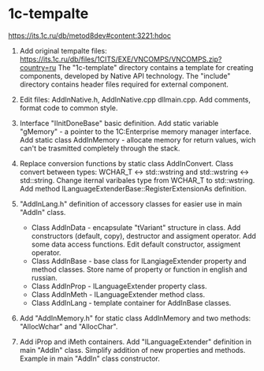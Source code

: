 # 1c-tempalte

https://its.1c.ru/db/metod8dev#content:3221:hdoc

1. Add original tempalte files: https://its.1c.ru/db/files/1CITS/EXE/VNCOMPS/VNCOMPS.zip?country=ru
The "1c-template" directory contains a template for creating components, developed by Native API technology. The "include" directory contains header files required for external component.

2. Edit files: AddInNative.h, AddInNative.cpp dllmain.cpp. Add comments, format code to common style.

3. Interface "IInitDoneBase" basic definition. Add static variable "gMemory" - a pointer to the 1C:Enterprise memory manager interface. Add static class AddInMemory - allocate memory for return values, wich can't be trasmitted completely through the stack.

4. Replace conversion functions by static class AddInConvert. Class convert between types: WCHAR_T <-> std::wstring and std::wstring <-> std::string. Change iternal varibales type from WCHAR_T to std::wstring. Add method ILanguageExtenderBase::RegisterExtensionAs definition.

5. "AddInLang.h" definition of accessory classes for easier use in main "AddIn" class.
	* Class AddInData - encapsulate "tVariant" structure in class. Add constructors (default, copy), destructor and assigment operator. Add some data access functions. Edit default constructor, assigment operator.
	* Class AddInBase - base class for ILangiageExtender property and method classes. Store name of property or function in english and russian.
	* Class AddInProp - ILanguageExtender property class.
	* Class AddInMeth - ILanguageExtender method class.
	* Class AddInLang - template container for AddInBase classes.

6. Add "AddInMemory.h" for static class AddInMemory and two methods: "AllocWchar" and "AllocChar".

7. Add iProp and iMeth containers. Add "ILanguageExtender" definition in main "AddIn" class. Simplify addition of new properties and methods. Example in main "AddIn" class constructor.
